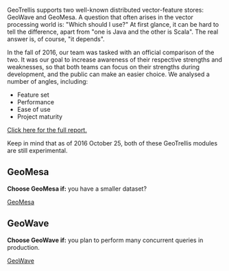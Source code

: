 GeoTrellis supports two well-known distributed vector-feature stores:
GeoWave and GeoMesa. A question that often arises in the vector processing
world is: "Which should I use?" At first glance, it can be hard to tell the
difference, apart from "one is Java and the other is Scala". The real answer
is, of course, "it depends".

In the fall of 2016, our team was tasked with an official comparison of the
two. It was our goal to increase awareness of their respective strengths and
weaknesses, so that both teams can focus on their strengths during
development, and the public can make an easier choice. We analysed a
number of angles, including:

- Feature set
- Performance
- Ease of use
- Project maturity

[Click here for the full report.](#)

Keep in mind that as of 2016 October 25, both of these GeoTrellis modules
are still experimental.

GeoMesa
-------

**Choose GeoMesa if:** you have a smaller dataset?

[GeoMesa](http://www.geomesa.org/)

GeoWave
-------

**Choose GeoWave if:** you plan to perform many concurrent queries in
production.

[GeoWave](https://github.com/ngageoint/geowave)

